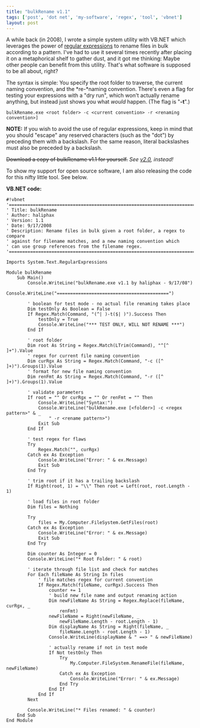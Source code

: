 ```yaml
---
title: "bulkRename v1.1"
tags: ['post', 'dot net', 'my-software', 'regex', 'tool', 'vbnet']
layout: post
---
```


A while back (in 2008), I wrote a simple system utility with VB.NET
which leverages the power of [regular
expressions](http://www.regular-expressions.info) to rename files in
bulk according to a pattern. I've had to use it several times recently
after placing it on a metaphorical shelf to gather dust, and it got me
thinking: Maybe other people can benefit from this utility. That's what
software is supposed to be all about, right?<!--more-->

The syntax is simple: You specify the root folder to traverse, the
current naming convention, and the *re-*naming convention. There's even
a flag for testing your expressions with a "dry run", which won't
actually rename anything, but instead just shows you what *would*
happen. (The flag is "**-t**".)

    bulkRename.exe <root folder> -c <current convention> -r <renaming convention>]

**NOTE:** If you wish to avoid the use of regular expressions, keep in
mind that you should "escape" any reserved characters (such as the
"dot") by preceding them with a backslash. For the same reason, literal
backslashes must also be preceded by a backslash.

<s>Download a copy of bulkRename
v1.1 for yourself.</s> *See [v2.0]({filename}/2011-11-28-bulkrename-v2-0-released.md), instead!*

To show my support for open source software, I am also releasing the
code for this nifty little tool. See below.

**VB.NET code:**

    #!vbnet
    '===============================================================================
    ' Title: bulkRename
    ' Author: haliphax
    ' Version: 1.1
    ' Date: 9/17/2008
    ' Description: Rename files in bulk given a root folder, a regex to compare
    ' against for filename matches, and a new naming convention which
    ' can use group references from the filename regex.
    '===============================================================================

    Imports System.Text.RegularExpressions

    Module bulkRename
        Sub Main()
            Console.WriteLine("bulkRename.exe v1.1 by haliphax - 9/17/08")
            Console.WriteLine("==========================================")

            ' boolean for test mode - no actual file renaming takes place
            Dim testOnly As Boolean = False
            If Regex.Match(Command, "(^| )-t($| )").Success Then
                testOnly = True
                Console.WriteLine("*** TEST ONLY, WILL NOT RENAME ***")
            End If

            ' root folder
            Dim root As String = Regex.Match(LTrim(Command), "^[^ ]+").Value
            ' regex for current file naming convention
            Dim curRgx As String = Regex.Match(Command, "-c ([^ ]+)").Groups(1).Value
            ' format for new file naming convention
            Dim renFmt As String = Regex.Match(Command, "-r ([^ ]+)").Groups(1).Value

            ' validate parameters
            If root = "" Or curRgx = "" Or renFmt = "" Then
                Console.WriteLine("Syntax:")
                Console.WriteLine("bulkRename.exe [<folder>] -c <regex pattern>" & _
                    " -r <rename pattern>")
                Exit Sub
            End If

            ' test regex for flaws
            Try
                Regex.Match("", curRgx)
            Catch ex As Exception
                Console.WriteLine("Error: " & ex.Message)
                Exit Sub
            End Try

            ' trim root if it has a trailing backslash
            If Right(root, 1) = "\\" Then root = Left(root, root.Length - 1)

            ' load files in root folder
            Dim files = Nothing

            Try
                files = My.Computer.FileSystem.GetFiles(root)
            Catch ex As Exception
                Console.WriteLine("Error: " & ex.Message)
                Exit Sub
            End Try

            Dim counter As Integer = 0
            Console.WriteLine("* Root Folder: " & root)

            ' iterate through file list and check for matches
            For Each fileName As String In files
                ' file matches regex for current convention
                If Regex.Match(fileName, curRgx).Success Then
                    counter += 1
                    ' build new file name and output renaming action
                    Dim newFileName As String = Regex.Replace(fileName, curRgx, _
                        renFmt)
                    newFileName = Right(newFileName, _
                        newFileName.Length - root.Length - 1)
                    Dim displayName As String = Right(fileName, _
                        fileName.Length - root.Length - 1)
                    Console.WriteLine(displayName & " ==> " & newFileName)

                    ' actually rename if not in test mode
                    If Not testOnly Then
                        Try
                            My.Computer.FileSystem.RenameFile(fileName, newFileName)
                        Catch ex As Exception
                            Console.WriteLine("Error: " & ex.Message)
                        End Try
                    End If
                End If
            Next

            Console.WriteLine("* Files renamed: " & counter)
        End Sub
    End Module
